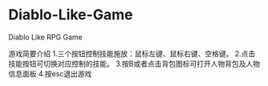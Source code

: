 # Diablo-Like-Game
Diablo Like RPG Game

游戏简要介绍
1.三个按钮控制技能施放：鼠标左键、鼠标右键、空格键。
2.点击技能按钮可切换对应控制的技能。
3.按B或者点击背包图标可打开人物背包及人物信息面板
4.按esc退出游戏
